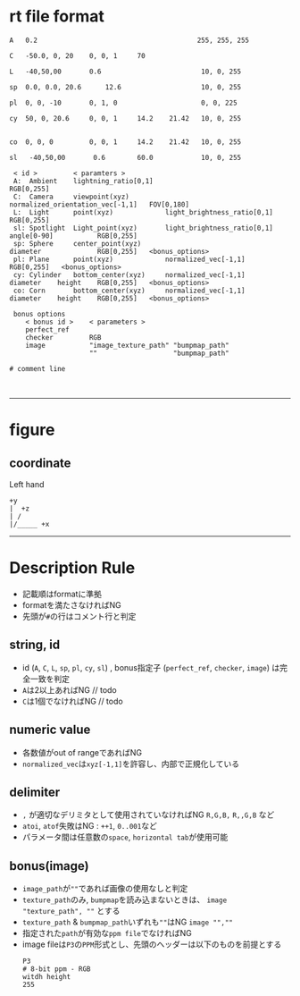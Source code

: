 # rt file format

```
A   0.2                                        255, 255, 255

C   -50.0, 0, 20    0, 0, 1     70

L   -40,50,00       0.6                         10, 0, 255

sp  0.0, 0.0, 20.6      12.6                    10, 0, 255

pl  0, 0, -10       0, 1, 0                     0, 0, 225

cy  50, 0, 20.6     0, 0, 1     14.2    21.42   10, 0, 255


co  0, 0, 0         0, 0, 1     14.2    21.42   10, 0, 255

sl   -40,50,00       0.6        60.0            10, 0, 255
```

```
 < id >         < paramters >
 A:  Ambient    lightning_ratio[0,1]                                                            RGB[0,255]
 C:  Camera     viewpoint(xyz)         normalized_orientation_vec[-1,1]   FOV[0,180]
 L:  Light      point(xyz)             light_brightness_ratio[0,1]                              RGB[0,255]
 sl: Spotlight  Light_point(xyz)       light_brightness_ratio[0,1]        angle[0-90]           RGB[0,255]
 sp: Sphere     center_point(xyz)                                         diameter              RGB[0,255]   <bonus_options>
 pl: Plane      point(xyz)             normalized_vec[-1,1]                                     RGB[0,255]   <bonus_options>
 cy: Cylinder   bottom_center(xyz)     normalized_vec[-1,1]               diameter    height    RGB[0,255]   <bonus_options>
 co: Corn       bottom_center(xyz)     normalized_vec[-1,1]               diameter    height    RGB[0,255]   <bonus_options>

 bonus options
    < bonus id >    < parameters >
    perfect_ref
    checker         RGB
    image           "image_texture_path" "bumpmap_path"
                    ""                   "bumpmap_path"
                    
# comment line

```
<br>
<hr>

# figure
## coordinate
Left hand
```
+y
|  +z
| /
|/_____ +x
```
<hr>


# Description Rule
* 記載順はformatに準拠
* formatを満たさなければNG
* 先頭が`#`の行はコメント行と判定

## string, id
* id (`A`, `C`, `L`, `sp`, `pl`, `cy`, `sl`) , bonus指定子 (`perfect_ref`, `checker`, `image`) は完全一致を判定
* `A`は2以上あればNG    // todo
* `C`は1個でなければNG  // todo

## numeric value
* 各数値がout of rangeであればNG
* `normalized_vec`は`xyz[-1,1]`を許容し、内部で正規化している

## delimiter
* `,` が適切なデリミタとして使用されていなければNG `R,G,B,` `R,,G,B` など
* `atoi`, `atof`失敗はNG : `++1`,  `0..001`など
* パラメータ間は任意数の`space`, `horizontal tab`が使用可能

## bonus(image)
* `image_path`が`""`であれば画像の使用なしと判定
* `texture_path`のみ, `bumpmap`を読み込まないときは、 `image "texture_path", ""` とする
* `texture_path` & `bumpmap_path`いずれも`""`はNG   `image "",""`
* 指定された`path`が有効な`ppm file`でなければNG
* image fileは`P3`の`PPM`形式とし、先頭のヘッダーは以下のものを前提とする
  ```
  P3
  # 8-bit ppm - RGB
  witdh height
  255
  ```